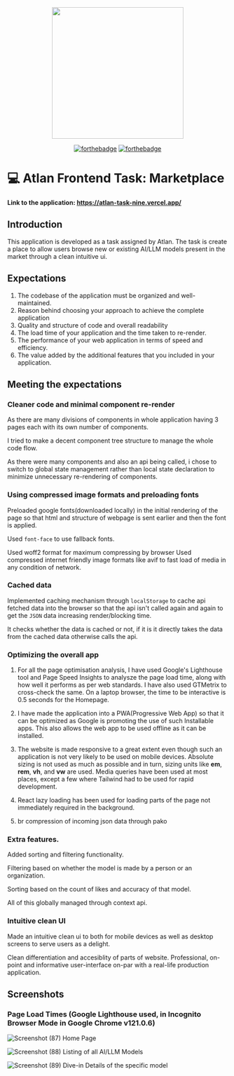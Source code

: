 <div align="center">
  
<img src = "https://socialify.git.ci/harshblip/atlan-task/image?font=Raleway&language=1&name=1&owner=1&pattern=Plus&stargazers=1&theme=Dark" height="300" />
</div>

<div align="center">
 
  [![forthebadge](https://forthebadge.com/images/badges/made-with-typescript.svg)](https://github.com/kothariji/SyntaxMeets) [![forthebadge](https://forthebadge.com/images/badges/built-with-love.svg)](https://github.com/kothariji/SyntaxMeets)

</div>

# 💻 Atlan Frontend Task: Marketplace
<strong> Link to the application: https://atlan-task-nine.vercel.app/ </strong>
<br>


## Introduction 
This application is developed as a task assigned by Atlan. The task is create a place to allow users browse new or existing AI/LLM models present in the market through a clean intuitive ui.

## Expectations
1. The codebase of the application must be organized and well-maintained.
2. Reason behind choosing your approach to achieve the complete application
3. Quality and structure of code and overall readability
4. The load time of your application and the time taken to re-render.
5. The performance of your web application in terms of speed and efficiency.
6. The value added by the additional features that you included in your application.

## Meeting the expectations

### Cleaner code and minimal component re-render
As there are many divisions of components in whole application having 3 pages each with its own number of components. 

I tried to make a decent component tree structure to manage the whole code flow. 

As there were many components and also an api being called, i chose to switch to global state management rather than local state declaration to minimize unnecessary re-rendering of components.

### Using compressed image formats and preloading fonts
Preloaded google fonts(downloaded locally) in the initial rendering of the page so that html and structure of webpage is sent earlier and then the font is applied. 

Used ```font-face``` to use fallback fonts. 

Used woff2 format for maximum compressing by browser Used compressed internet friendly image formats like avif to fast load of media in any condition of network.

### Cached data
Implemented caching mechanism through ```localStorage``` to cache api fetched data into the browser so that the api isn't called again and again to get the ```JSON``` data increasing render/blocking time. 

It checks whether the data is cached or not, if it is it directly takes the data from the cached data otherwise calls the api.

### Optimizing the overall app
1. For all the page optimisation analysis, I have used Google's Lighthouse tool and Page Speed Insights to analysze the page load time, along with how well it performs as per web standards. I have also used GTMetrix to cross-check the same. On a laptop browser, the time to be interactive is 0.5 seconds for the Homepage.

2. I have made the application into a PWA(Progressive Web App) so that it can be optimized as Google is promoting the use of such Installable apps. This also allows the web app to be used offline as it can be installed.

3. The website is made responsive to a great extent even though such an application is not very likely to be used on mobile devices. Absolute sizing is not used as much as possible and in turn, sizing units like **em**, **rem**, **vh**, and **vw** are used. Media queries have been used at most places, except a few where Tailwind had to be used for rapid development.

4. React lazy loading has been used for loading parts of the page not immediately required in the background.

5. br compression of incoming json data through pako

### Extra features.
Added sorting and filtering functionality.

Filtering based on whether the model is made by a person or an organization.

Sorting based on the count of likes and accuracy of that model.

All of this globally managed through context api.

### Intuitive clean UI
Made an intuitive clean ui to both for mobile devices as well as desktop screens to serve users as a delight.

Clean differentiation and accesiblity of parts of website. Professional, on-point and informative user-interface on-par with a real-life production application.

## Screenshots
### Page Load Times (Google Lighthouse used, in Incognito Browser Mode in Google Chrome v121.0.6)
![Screenshot (87)](https://github.com/harshblip/atlan-task/assets/70385803/a801d392-09fa-4bc2-b7e7-73ba5d2acc7e)
Home Page

![Screenshot (88)](https://github.com/harshblip/atlan-task/assets/70385803/4985c85f-69d4-4bba-8961-ff8356cf60ff)
Listing of all AI/LLM Models

![Screenshot (89)](https://github.com/harshblip/atlan-task/assets/70385803/556d1e09-755b-455c-9c74-dab7fa50cf71)
Dive-in Details of the specific model





